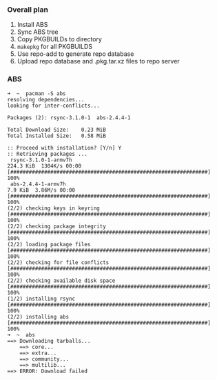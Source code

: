 ### Overall plan ###

1. Install ABS
2. Sync ABS tree
3. Copy PKGBUILDs to directory
4. `makepkg` for all PKGBUILDS
5. Use repo-add to generate repo database
6. Upload repo database and .pkg.tar.xz files to repo server

### ABS ###

    ➜  ~  pacman -S abs
    resolving dependencies...
    looking for inter-conflicts...
    
    Packages (2): rsync-3.1.0-1  abs-2.4.4-1
    
    Total Download Size:    0.23 MiB
    Total Installed Size:   0.58 MiB
    
    :: Proceed with installation? [Y/n] Y
    :: Retrieving packages ...
     rsync-3.1.0-1-armv7h                                                             224.3 KiB  1304K/s 00:00 [################################################################] 100%
     abs-2.4.4-1-armv7h                                                                 7.9 KiB  3.86M/s 00:00 [################################################################] 100%
    (2/2) checking keys in keyring                                                                             [################################################################] 100%
    (2/2) checking package integrity                                                                           [################################################################] 100%
    (2/2) loading package files                                                                                [################################################################] 100%
    (2/2) checking for file conflicts                                                                          [################################################################] 100%
    (2/2) checking available disk space                                                                        [################################################################] 100%
    (1/2) installing rsync                                                                                     [################################################################] 100%
    (2/2) installing abs                                                                                       [################################################################] 100%
    ➜  ~  abs
    ==> Downloading tarballs...
        ==> core...
        ==> extra...
        ==> community...
        ==> multilib...
    ==> ERROR: Download failed
